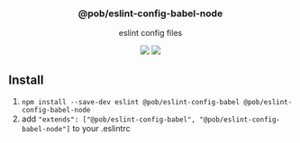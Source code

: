 <h3 align="center">
  @pob/eslint-config-babel-node
</h3>

<p align="center">
  eslint config files
</p>

<p align="center">
  <a href="https://npmjs.org/package/@pob/eslint-config-babel-node"><img src="https://img.shields.io/npm/v/@pob/eslint-config-babel-node.svg?style=flat-square"></a>
  <a href="https://david-dm.org/christophehurpeau/eslint-config-pob?path=packages/@pob/eslint-config-babel-node"><img src="https://david-dm.org/christophehurpeau/eslint-config-pob.svg?path=packages/@pob/eslint-config-babel-node?style=flat-square"></a>
</p>

## Install

1. `npm install --save-dev eslint @pob/eslint-config-babel @pob/eslint-config-babel-node`
2. add `"extends": ["@pob/eslint-config-babel", "@pob/eslint-config-babel-node"]` to your .eslintrc

